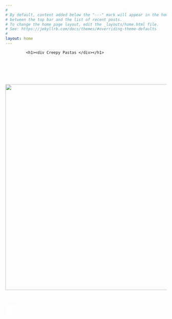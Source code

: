```yaml
---
#
# By default, content added below the "---" mark will appear in the home page
# between the top bar and the list of recent posts.
# To change the home page layout, edit the _layouts/home.html file.
# See: https://jekyllrb.com/docs/themes/#overriding-theme-defaults
#
layout: home
---
```


</head>


             <h1><div Creepy Pastas </div></h1>


<h1 align="center">&nbsp; </h1>
<div align="center">
  <p><img src="https://media.proprofs.com/images/QM/user_images/752182/qm510324672768.png" width="696" height="644"></p>
  <p class="a&ntilde;o">&nbsp;</p>
</div>
<embed src="Beetlejuice - Main title.mp3" width="32" height="32"></embed>
</body>

</html>
